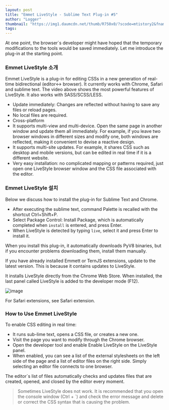 ```yaml
---
layout: post
title: "Emmet LiveStyle - Sublime Text Plug-in #5"
author: "Logger"
thumbnail: "https://img1.daumcdn.net/thumb/R750x0/?scode=mtistory2&fname=https%3A%2F%2Ft1.daumcdn.net%2Fcfile%2Ftistory%2F232BF449556AB66F34"
tags: 
---
```



At one point, the browser`s developer might have hoped that the temporary modifications to the tools would be saved immediately. Let me introduce the plug-in at the starting point.

### Emmet LiveStyle 소개

Emmet LiveStyle is a plug-in for editing CSSs in a new generation of real-time bidirectional (editor↔ browser). It currently works with Chrome, Safari and sublime text. The video above shows the most powerful features of LiveStyle. It also works with SASS/SCSS/LESS.

- Update immediately: Changes are reflected without having to save any files or reload pages.
- No local files are required.
- Cross-platform
- It supports multi-view and multi-device. Open the same page in another window and update them all immediately. For example, if you leave two browser windows in different sizes and modify one, both windows are reflected, making it convenient to devise a reactive design.
- It supports multi-site updates. For example, it shares CSS such as desktop and mobile versions, but can be edited in real time if it is a different website.
- Very easy installation: no complicated mapping or patterns required, just open one LiveStyle browser window and the CSS file associated with the editor.

### Emmet LiveStyle 설치

Below we discuss how to install the plug-in for Sublime Text and Chrome.

- After executing the sublime text, command Palette is recalled with the shortcut Ctrl+Shift+P.
- Select Package Control: Install Package, which is automatically completed when `install` is entered, and press Enter.
- When LiveStyle is detected by typing `live`, select it and press Enter to install it.

When you install this plug-in, it automatically downloads PyV8 binaries, but if you encounter problems downloading them, install them manually.

If you have already installed Emmett or TernJS extensions, update to the latest version. This is because it contains updates to LiveStyle.

It installs LiveStyle directly from the Chrome Web Store. When installed, the last panel called LiveStyle is added to the developer mode (F12).

![image](https://t1.daumcdn.net/cfile/tistory/2664C244556AB8F733)

For Safari extensions, see Safari extension.

### How to Use Emmet LiveStyle

To enable CSS editing in real time:

- It runs sub-lime text, opens a CSS file, or creates a new one.
- Visit the page you want to modify through the Chrome browser.
- Open the developer tool and enable Enable LiveStyle on the LiveStyle panel.
- When enabled, you can see a list of the external stylesheets on the left side of the page and a list of editor files on the right side. Simply selecting an editor file connects to one browser.

The editor`s list of files automatically checks and updates files that are created, opened, and closed by the editor every moment.

> Sometimes LiveStyle does not work. It is recommended that you open the console window (Ctrl + `) and check the error message and delete or correct the CSS syntax that is causing the problem.